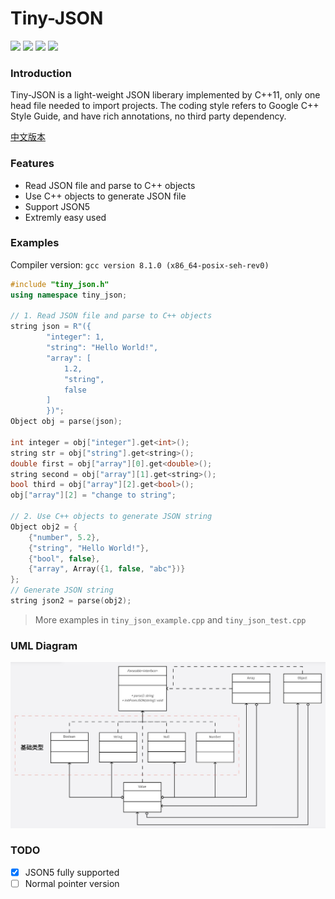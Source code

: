 # Tiny-JSON
![](https://img.shields.io/badge/c%2B%2B-11-blue) ![](https://img.shields.io/badge/release-v1.0-blue) ![](https://img.shields.io/badge/coverage-100%25-green) ![](https://img.shields.io/badge/license-mit-blue)

### Introduction
Tiny-JSON is a light-weight JSON liberary implemented by C++11, only one head file needed to import projects. The coding style refers to Google C++ Style Guide, and have rich annotations, no third party dependency.

[中文版本](https://github.com/Syan-Lin/Tiny-JSON/blob/main/README.md)

### Features
- Read JSON file and parse to C++ objects
- Use C++ objects to generate JSON file
- Support JSON5
- Extremly easy used

### Examples
Compiler version: `gcc version 8.1.0 (x86_64-posix-seh-rev0)`

```cpp
#include "tiny_json.h"
using namespace tiny_json;

// 1. Read JSON file and parse to C++ objects
string json = R"({
        "integer": 1,
        "string": "Hello World!",
        "array": [
            1.2,
            "string",
            false
        ]
        })";
Object obj = parse(json);

int integer = obj["integer"].get<int>();
string str = obj["string"].get<string>();
double first = obj["array"][0].get<double>();
string second = obj["array"][1].get<string>();
bool third = obj["array"][2].get<bool>();
obj["array"][2] = "change to string";

// 2. Use C++ objects to generate JSON string
Object obj2 = {
    {"number", 5.2},
    {"string", "Hello World!"},
    {"bool", false},
    {"array", Array({1, false, "abc"})}
};
// Generate JSON string
string json2 = parse(obj2);
```

>More examples in `tiny_json_example.cpp` and `tiny_json_test.cpp`

### UML Diagram
![uml](uml.jpg)

### TODO
- [x] JSON5 fully supported
- [ ] Normal pointer version
